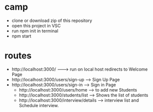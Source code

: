 # camp

* clone or download zip of this repository
* open this project in VSC
* run npm init in terminal
* npm start

# routes

* http://localhost:3000/ ---> run on local host redirects to Welcome Page
* http://localhost:3000/users/sign-up --> Sign Up Page
* http://localhost:3000/users/sign-in --> Sign in Page
     * http://localhost:3000/users/home --> to add new Students
     * http://localhost:3000/students/list --> Shows the list of students
     * http://localhost:3000/interview/details --> interview list and Schedule interview.


